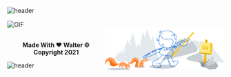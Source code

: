 <!-- Walter Guithub Profile @ Walterxrobot -->
![header](https://capsule-render.vercel.app/api?type=waving&color=gradient&height=180&section=header&text=Welcome%20To%20My%20Profile%20Page&desc=Learning%20to%20program%20!%20Love%20to%20code&fontSize=45&animation=twinkling&fontAlignY=25&descAlignY=45&descAlign=62)
<!-- Walter Guithub Profile @ Walterxrobot -->
<!--START_SECTION:activity-->
 <img align="center" alt="GIF" src="https://csspoint101.com/wp-content/uploads/2020/10/Developer-on-laptop.gif" width="500" height="320" />


<!-- Walter Guithub Profile @ Walterxrobot -->
<!-- Walter Guithub Profile @ Walterxrobot -->
<br>
<!-- Walter Guithub Profile @ Walterxrobot -->


<img width="55%" align="right" alt="Github" src="Img/Thank.svg" />
<!-- Walter Guithub Profile @ Walterxrobot -->
<br>
<!-- Walter Guithub Profile @ Walterxrobot -->
<p align=center><b>Made With ❤️ Walter © Copyright 2021</b></p>

![header](https://capsule-render.vercel.app/api?type=waving&color=gradient&height=180&section=footer&text=Thanks%20For%20Viewing&fontSize=45&animation=twinkling&fontAlignY=70&descAlignY=45&descAlign=62)
<!-- Walter Guithub Profile @ Walterxrobot -->

<!--End Of Readme-->
